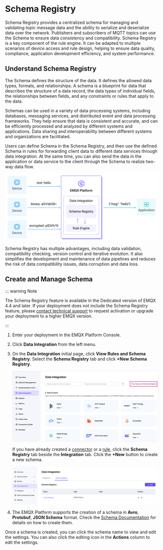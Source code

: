 # Schema Registry

Schema Registry provides a centralized schema for managing and validating topic message data and the ability to serialize and deserialize data over the network. Publishers and subscribers of MQTT topics can use the Schema to ensure data consistency and compatibility. Schema Registry is a key component of the rule engine. It can be adapted to multiple scenarios of device access and rule design, helping to ensure data quality, compliance, application development efficiency, and system performance.

## Understand Schema Registry

The Schema defines the structure of the data. It defines the allowed data types, formats, and relationships. A schema is a blueprint for data that describes the structure of a data record, the data types of individual fields, the relationships between fields, and any constraints or rules that apply to the data.

Schemas can be used in a variety of data processing systems, including databases, messaging services, and distributed event and data processing frameworks. They help ensure that data is consistent and accurate, and can be efficiently processed and analyzed by different systems and applications. Data sharing and interoperability between different systems and organizations are facilitated.

Users can define Schema in the Schema Registry, and then use the defined Schema in rules for forwarding client data to different data services through data integration. At the same time, you can also send the data in the application or data service to the client through the Schema to realize two-way data flow.

![schema_pic](./_assets/schema_pic.png)

Schema Registry has multiple advantages, including data validation, compatibility checking, version control and iterative evolution. It also simplifies the development and maintenance of data pipelines and reduces the risk of data compatibility issues, data corruption and data loss.

## Create and Manage Schema

::: warning Note

The Schema Registry feature is available in the Dedicated version of EMQX 4.4 and later. If your deployment does not include the Schema Registry feature, please [contact technical support](../feature/tickets.md) to request activation or upgrade your deployment to a higher EMQX version. 

:::

1. Enter your deployment in the EMQX Platform Console. 

2. Click **Data Integration** from the left menu. 

3. On the **Data Integration** initial page, click **View Rules and Schema Registry**. Select the **Schema Registry** tab and click **+New Schema Registry**.

   ![schema_open](./_assets/schema_open.png)

   If you have already created a [connector](https://docs.emqx.com/en/cloud/latest/data_integration/connectors.html) or a [rule](https://docs.emqx.com/en/cloud/latest/data_integration/rules.html), click the **Schema Registry** tab beside the **Integration** tab. Click the **+New** button to create a new schema.

   ![schema_page](./_assets/schema_page.png)

4. The EMQX Platform supports the creation of a schema in **Avro**, **Protobuf**, **JSON Schema** format. Check the [Schema Documentation](https://docs.emqx.com/en/enterprise/latest/data-integration/schema-registry.html) for details on how to create them.

Once a schema is created, you can click the schema name to view and edit the settings. You can also click the editing icon in the **Actions** column to edit the settings.
